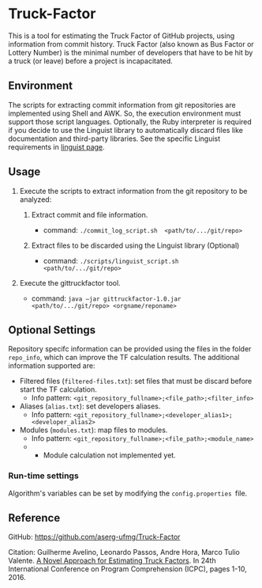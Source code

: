 # Truck-Factor

This is a tool for estimating the Truck Factor of GitHub projects, using information from commit history. Truck Factor (also known as Bus Factor or Lottery Number) is the minimal number of developers that have to be hit by a truck (or leave) before a project is incapacitated.

## Environment 

The scripts for extracting commit information from git repositories are implemented using Shell and AWK. So, the execution environment must support those script languages.  Optionally, the Ruby interpreter is required if you decide to use the Linguist library to automatically discard files like documentation and third-party libraries. See the specific Linguist requirements in [linguist page](https://github.com/github/linguist).

## Usage

1. Execute the scripts to extract information from the git repository to be analyzed:
    1. Extract commit and file information. 
        - command: ```./commit_log_script.sh  <path/to/.../git/repo>```	
	
    2. Extract files to be discarded using the Linguist library (Optional)
        - command: ```./scripts/linguist_script.sh <path/to/.../git/repo>```
	
2. Execute the gittruckfactor tool.
    - command: ```java –jar gittruckfactor-1.0.jar <path/to/.../git/repo> <orgname/reponame>```

## Optional Settings

Repository specifc information can be provided using the files in the folder `repo_info`, which  can improve the TF calculation results. The additional information supported are:

* Filtered files (`filtered-files.txt`): set files that must be discard before start the TF calculation. 
  * Info pattern: `<git_repository_fullname>;<file_path>;<filter_info>`
* Aliases (`alias.txt`): set developers aliases.
  * Info pattern: `<git_repository_fullname>;<developer_alias1>;<developer_alias2>`
* Modules (`modules.txt`): map files to modules. 
  * Info pattern: `<git_repository_fullname>;<file_path>;<module_name>`
  * * Module calculation not implemented yet.

### Run-time settings

Algorithm's variables can be set by modifying the `config.properties `file.


## Reference

GitHub: https://github.com/aserg-ufmg/Truck-Factor

Citation: Guilherme Avelino, Leonardo Passos, Andre Hora, Marco Tulio Valente. [A Novel Approach for Estimating Truck Factors](https://arxiv.org/abs/1604.06766). In 24th International Conference on Program Comprehension (ICPC), pages 1-10, 2016.
